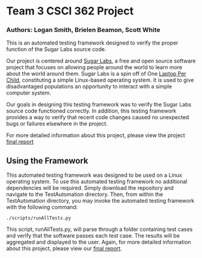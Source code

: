 # Team 3 CSCI 362 Project
### Authors: Logan Smith, Brielen Beamon, Scott White

This is an automated testing framework designed to verify the proper function of
the Sugar Labs source code.

Our project is centered around [Sugar Labs](https://en.wikipedia.org/wiki/Sugar_Labs), a free and open source software project
that focuses on allowing people around the world to learn more about the world
around them. Sugar Labs is a spin off of One [Laptop Per Child](http://one.laptop.org), constituting a
simple Linux-based operating system. It is used to give disadvantaged populations
an opportunity to interact with a simple computer system.

Our goals in designing this testing framework was to verify the Sugar Labs source code functioned
correctly. In addition, this testing framework provides a way to verify that recent code changes
caused no unexpected bugs or failures elsewhere in the project.

For more detailed information about this project, please view the project [final report](Team_3_finalReport.pdf)

## Using the Framework
This automated testing framework was designed to be used on a Linux operating system. To use this 
automated testing framework no additional dependencies will be required. Simply download the repository
and navigate to the TestAutomation directory. Then, from within the TestAutomation directory, you may
invoke the automated testing framework with the following command:
```
./scripts/runAllTests.py
```
This script, runAllTests.py, will parse through a folder containing test cases and verify that the software
passes each test case. The results will be aggregated and displayed to the user. Again, for more detailed
information about this project, please view our [final report](Team_3_finalReport.pdf).
